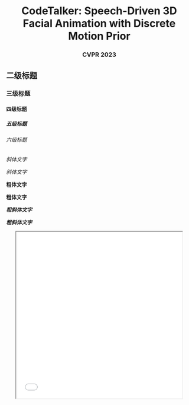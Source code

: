 # <center>CodeTalker: Speech-Driven 3D Facial Animation with Discrete Motion Prior

### <center>CVPR 2023

## 二级标题

### 三级标题

#### 四级标题

##### 五级标题

###### 六级标题
*斜体文字*

_斜体文字_

**粗体文字**

__粗体文字__

***粗斜体文字***

___粗斜体文字___

<center><iframe height=450 width=450 src="May1.mp4">
